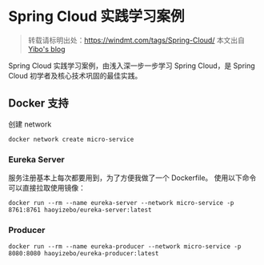 # Spring Cloud 实践学习案例

> 转载请标明出处：https://windmt.com/tags/Spring-Cloud/ 本文出自 [Yibo's blog](https://windmt.com)

Spring Cloud 实践学习案例，由浅入深一步一步学习 Spring Cloud，是 Spring Cloud 初学者及核心技术巩固的最佳实践。

## Docker 支持

创建 network

```shell script
docker network create micro-service
```

### Eureka Server

服务注册基本上每次都要用到，为了方便我做了一个 Dockerfile。
使用以下命令可以直接拉取使用镜像：

```shell script
docker run --rm --name eureka-server --network micro-service -p 8761:8761 haoyizebo/eureka-server:latest
```

### Producer

```shell script
docker run --rm --name eureka-producer --network micro-service -p 8080:8080 haoyizebo/eureka-producer:latest
```
